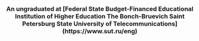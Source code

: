<h3 align="center">An ungraduated at [Federal State Budget-Financed Educational Institution of Higher Education The Bonch-Bruevich Saint Petersburg State University of Telecommunications](https://www.sut.ru/eng) </h3>
